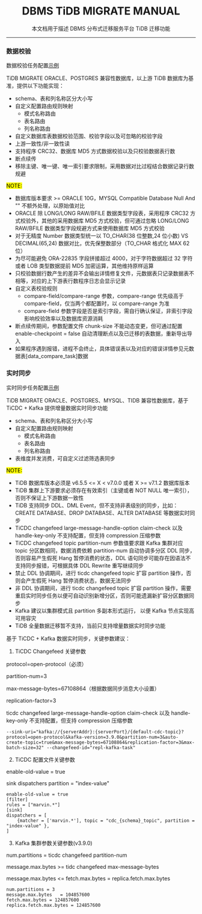 <h1 align="center">
  DBMS TiDB MIGRATE MANUAL
</h1>
<p align="center">
  本文档用于描述 DBMS 分布式迁移服务平台 TiDB 迁移功能
</p>

------
### 数据校验

数据校验任务配置[示例](../example/data_compare_task.toml)

TiDB MIGRATE ORACLE、POSTGRES 兼容性数据库，以上游 TiDB 数据库为基准，提供以下功能实现：
- schema、表和列名称区分大小写
- 自定义配置路由规则映射
  - 模式名称路由
  - 表名路由
  - 列名称路由
- 自定义数据库表数据校验范围、校验字段以及可忽略的校验字段
- 上游一致性/非一致性读
- 支持程序 CRC32、数据库 MD5 方式数据校验以及只校验数据表行数
- 断点续传
- 移除主键、唯一键、唯一索引要求限制，采用数据对比过程结合数据记录行数规避

<mark>NOTE:</mark>
- 数据库版本要求 >= ORACLE 10G，MYSQL Compatible Database Null And "" 不额外处理，以原始值对比
- ORACLE 除 LONG/LONG RAW/BFILE 数据类型字段表，采用程序 CRC32 方式校验外，其他的采用数据库 MD5 方式校验，但可通过忽略 LONG/LONG RAW/BFILE 数据类型字段规避方式来使用数据库 MD5 方式校验
- 对于无精度 Number 数据类型统一以 TO_CHAR(38 位整数,24 位小数) VS DECIMAL(65,24) 数据对比，优先保整数部分（TO_CHAR 格式化 MAX 62 位）
- 为尽可能避免 ORA-22835 字段拼接超过 4000，对于字符数据超过 32 字符或者 LOB 类型数据提前 MD5 加密运算，其他维持原样运算
- 只校验数据行数产生的差异不会输出详情修复文件，元数据表只记录数据表不相等，对应的上下游表行数程序日志会显示记录
- 自定义表校验规则
  - compare-field/compare-range 参数，compare-range 优先级高于 compare-field，仅当两个都配置时，以 compare-range 为准
  - compare-field 参数字段是否是索引字段，需自行确认保证，非索引字段影响校验效率以及数据库资源消耗
- 断点续传期间，参数配置文件 chunk-size 不能动态变更，但可通过配置 enable-checkpoint = false 自动清理断点以及已迁移的表数据，重新导出导入
- 如果程序遇到报错，进程不会终止，具体错误表以及对应的错误详情参见元数据表[data_compare_task]数据

### 实时同步

实时同步任务配置[示例](../example/cdc_consume_msg.toml)

TiDB MIGRATE ORACLE、POSTGRES、MYSQL、TIDB 兼容性数据库，基于 TiCDC + Kafka 提供增量数据实时同步功能
- schema、表和列名称区分大小写
- 自定义配置路由规则映射
  - 模式名称路由
  - 表名路由
  - 列名称路由
- 表维度并发消费，可自定义过滤筛选表同步

<mark>NOTE:</mark>
- TiDB 数据库版本必须是 v6.5.5 <= X < v7.0.0 或者 X >= v7.1.2 数据库版本 
- TiDB 集群上下游要求必须存在有效索引（主键或者 NOT NULL 唯一索引），否则不保证上下游数据一致性
- TiDB 支持同步 DDL、DML Event，但不支持非表级别的同步，比如：CREATE DATABASE、DROP DATABASE、ALTER DATABASE 等数据实时同步
- TiCDC changefeed large-message-handle-option claim-check 以及 handle-key-only 不支持配置，但支持 compression 压缩参数
- TiCDC changefeed topic partition-num 参数值要求跟 Kafka 集群对应 topic 分区数相同，数据消费依赖 partition-num 自动协调多分区 DDL 同步，否则容易产生假死 Hang 暂停消费的状态，DDL 语句同步可能存在因语法不支持同步报错，可根据具体 DDL Rewrite 重写继续同步
- 禁止 DDL 协调期间，进行 ticdc changefeed topic 扩容 partition 操作，否则会产生假死 Hang 暂停消费状态，数据无法同步
- 非 DDL 协调期间，进行 ticdc changefeed topic 扩容 partition 操作，需要重启实时同步任务以便可自动识别新增分区，否则可能遗漏新扩容分区数据同步
- Kafka 建议以集群模式且 partition 多副本形式运行， 以便 Kafka 节点实现高可用容灾
- TiDB 全量数据迁移暂不支持，当前只支持增量数据实时同步功能

基于 TiCDC + Kafka 数据实时同步，关键参数建议：

1. TiCDC Changefeed 关键参数

protocol=open-protocol（必须）

partition-num=3

max-message-bytes=67108864（根据数据同步消息大小设置）

replication-factor=3

ticdc changefeed large-message-handle-option claim-check 以及 handle-key-only 不支持配置，但支持 compression 压缩参数

```
--sink-uri="kafka://{serverAddr}:{serverPort}/{default-cdc-topic}?protocol=open-protocol&kafka-version=3.9.0&partition-num=3&auto-create-topic=true&max-message-bytes=67108864&replication-factor=3&max-batch-size=32" --changefeed-id="repl-kafka-task"
```
2. TiCDC 配置文件关键参数

enable-old-value = true

sink dispatchers  partition = "index-value"

```
enable-old-value = true
[filter]
rules = ["marvin.*"]
[sink]
dispatchers = [
    {matcher = ['marvin.*'], topic = "cdc_{schema}_topic", partition = "index-value" },
]
```
3. Kafka 集群参数关键参数(v3.9.0)

num.partitions = ticdc changefeed partition-num

message.max.bytes >= tidc changefeed max-message-bytes

message.max.bytes <= fetch.max.bytes = replica.fetch.max.bytes
```
num.partitions = 3
message.max.bytes	= 104857600
fetch.max.bytes = 124857600
replica.fetch.max.bytes	= 124857600
```